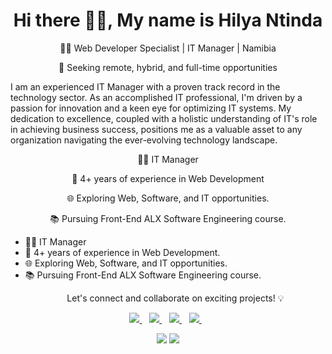 <p align="center">
  <h1 align='center'>Hi there 👋🏾, My name is Hilya Ntinda</h1> 
  <p align="center"> 👨‍💻 Web Developer Specialist | IT Manager | Namibia </p>
  <p align="center"> 🚀 Seeking remote, hybrid, and full-time opportunities </p>

I am an experienced IT Manager with a proven track record in the technology sector. As an accomplished IT professional, I'm driven by a passion for innovation and a keen eye for optimizing IT systems. My dedication to excellence, coupled with a holistic understanding of IT's role in achieving business success, positions me as a valuable asset to any organization navigating the ever-evolving technology landscape.
<p align="center"> 👨‍💻 IT Manager </p>
<p align="center"> 🌟 4+ years of experience in Web Development </p>
<p align="center"> 🌐 Exploring Web, Software, and IT opportunities. <p>
<p align="center"> 📚 Pursuing Front-End ALX Software Engineering course. </p>

- 👨‍💻 IT Manager  <br>
- 🌟 4+ years of experience in Web Development. <br>
- 🌐 Exploring Web, Software, and IT opportunities. <br>
- 📚 Pursuing Front-End ALX Software Engineering course. <br>
    <p align="center"> Let's connect and collaborate on exciting projects! 💡 </p>


<p align='center'>
<a href="https://wa.me/+264813867303?text=Hello Hilya" target="_blank">
  <img src="https://img.shields.io/badge/WHATSAPP-%2325D366.svg?&style=for-the-badge&logo=whatsapp&logoColor=white" />
</a>&nbsp;&nbsp;
<a href="https://twitter.com/tuu_kuku" target="_blank">
  <img src="https://img.shields.io/badge/twitter-%231DA1F2.svg?&style=for-the-badge&logo=twitter&logoColor=white" />
</a>&nbsp;&nbsp;
<a href="https://www.linkedin.com/in/hilya-ntinda-910487143/" target="_blank">
  <img src="https://img.shields.io/badge/linkedin-%230077B5.svg?&style=for-the-badge&logo=linkedin&logoColor=white" />
</a>&nbsp;&nbsp;
<a href="mailto:ntindahilyai@gmail.com" target="_blank">
  <img src="https://img.shields.io/badge/email me-%23D14836.svg?&style=for-the-badge&logo=gmail&logoColor=white" />
</a>&nbsp;&nbsp;
  
  <p align = "center">
  <img src = "https://github-readme-stats.vercel.app/api?username=Hilya02&show_icons=true&theme=tokyonight&line_height=27">
  <img src = "https://github-readme-stats.vercel.app/api/top-langs/?username=Hilya02&theme=tokyonight">
</p>
</p>
 
